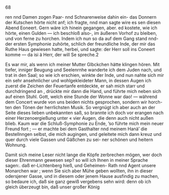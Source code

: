 68

ren nnd Damen zogen Paar- nnd Schnarenweise dahin ein-
das Donnern der Kutschen hörte nicht anf; ich fragte, nnd
man sagte wire es sen diesen Abend Eoneert. Gern wäre
ich hinein gegangen, aber. ed kostete, wie ich hörte, einen
Gulden — ich beschloß also-, im äußeren Vorhof zu bleiben,
und von ferne zu horchen. Indem ich nun so da auf dem
Gang stand nnd-der ersten Symphonie zuhörte, schlich der
freundliche Inde, der mir das Ruthe Haus gewiesen hatte,
herbei, und sagte: der Herr soll ins Coneert komme — da
isi ä Herr, der will Se spreche.2

Es war mir, als wenn ich meiner Mutter Glbckchen hätte
klingen hören. Mit tiefer, inniger Beugung und Seelenrnhe
wanderte ich dem Juden nach, und trat in den Saal; so
wie ich erschien, winkte der Inde, und nun nahte sich mir
ein sehr ansehnlicher und wohlgekleideter Mann, in dessen
Augen ich zuerst die Zeichen der Feuertanfe entdeckte, er sah
mich starr und durchdringend an , drückte mir dann die Hand,
und führte mich neben sich auf einen Stuhl. Gott, welch
eine Stunde der Wonne war dao! — während dem Concert
wurde von uns beiden nichts gesprochen, sondern wir horch-
ten den Tönen der herrlichsten Musik. So vergnügt ich aber
auch an der Seite dieses lieben unbekannten saß, so brannte
ich doch vor erangen nach einer Herzenoergießung unter
« vier Augen, die denn auch nicht außen blieb. Kaum war
die Schluß-Symphonie zu Ende, ’so führte mich mein neuer
Freund fort ; — er machte bei dem Gasthalter nnd meinem Hanä’
die Bestellnngen selbst, die mich augingen, und geleitete mich
dann kreuz und quer durch viele Gassen und Gäßchen zu sei-
ner schönen und heitern Wohnung.

Damit sich meine Leser nicht lange die Köpfe zerbrechen
mögen, wer doch dieser Ehrenmann gewesen sep? so will ich
Ihnen in meiner Sprache sagen:. daß er-Lichtenberg hieß,
und Geheimen- Rath nnd Agent unsere Monarchen war ; wenn
Sie sich aber Mühe geben wollten, ihn in dieser odersjener
Gasse, und in diesem oder jenem Hause ausfindig zu machen,
so bedaure ich, daß sie ganz gewiß vergebens sehn wird:
denn ob ich gleich überzeugt bin, daß unser großer König

